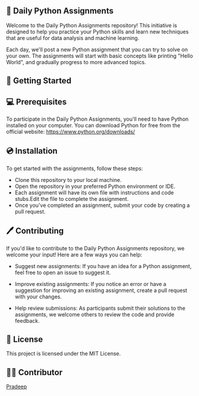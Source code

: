 ## :snake: Daily Python Assignments
Welcome to the Daily Python Assignments repository! This initiative is designed to help you practice your Python skills and learn new techniques that are useful for data analysis and machine learning.

Each day, we'll post a new Python assignment that you can try to solve on your own. The assignments will start with basic concepts like printing "Hello World", and gradually progress to more advanced topics.

## :loudspeaker: Getting Started

## :computer: Prerequisites

To participate in the Daily Python Assignments, you'll need to have Python installed on your computer. You can download Python for free from the official website: https://www.python.org/downloads/

## :cd: Installation

To get started with the assignments, follow these steps:

- Clone this repository to your local machine.
- Open the repository in your preferred Python environment or IDE.
- Each assignment will have its own file with instructions and code stubs.Edit the file to complete the assignment.
- Once you've completed an assignment, submit your code by creating a pull request.

## :pen: Contributing

If you'd like to contribute to the Daily Python Assignments repository, we welcome your input! Here are a few ways you can help:

- Suggest new assignments: If you have an idea for a Python assignment, feel free to open an issue to suggest it.

- Improve existing assignments: If you notice an error or have a suggestion for improving an existing assignment, create a pull request with your changes.

- Help review submissions: As participants submit their solutions to the assignments, we welcome others to review the code and provide feedback.

## :open_book: License

This project is licensed under the MIT License.

## :man_technologist: Contributor

[Pradeep](https://www.linkedin.com/in/pradeepchandra-reddy-s-c/)
